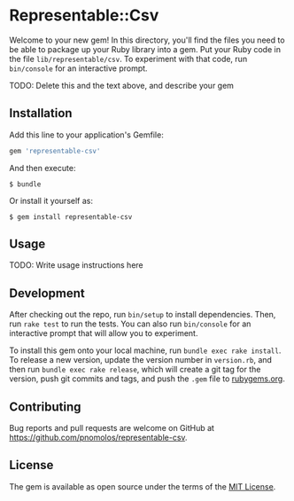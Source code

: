 # Representable::Csv

Welcome to your new gem! In this directory, you'll find the files you need to be able to package up your Ruby library into a gem. Put your Ruby code in the file `lib/representable/csv`. To experiment with that code, run `bin/console` for an interactive prompt.

TODO: Delete this and the text above, and describe your gem

## Installation

Add this line to your application's Gemfile:

```ruby
gem 'representable-csv'
```

And then execute:

    $ bundle

Or install it yourself as:

    $ gem install representable-csv

## Usage

TODO: Write usage instructions here

## Development

After checking out the repo, run `bin/setup` to install dependencies. Then, run `rake test` to run the tests. You can also run `bin/console` for an interactive prompt that will allow you to experiment.

To install this gem onto your local machine, run `bundle exec rake install`. To release a new version, update the version number in `version.rb`, and then run `bundle exec rake release`, which will create a git tag for the version, push git commits and tags, and push the `.gem` file to [rubygems.org](https://rubygems.org).

## Contributing

Bug reports and pull requests are welcome on GitHub at https://github.com/pnomolos/representable-csv.


## License

The gem is available as open source under the terms of the [MIT License](http://opensource.org/licenses/MIT).


